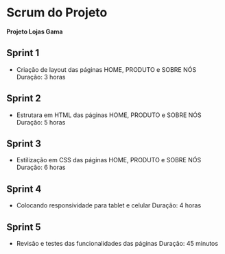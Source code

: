 # Scrum do Projeto

**Projeto Lojas Gama**

## Sprint 1

* Criação de layout das páginas HOME, PRODUTO e SOBRE NÓS
  Duração: 3 horas


## Sprint 2

* Estrutara em HTML das páginas HOME, PRODUTO e SOBRE NÓS
  Duração: 5 horas

## Sprint 3

* Estilização em CSS das páginas HOME, PRODUTO e SOBRE NÓS
  Duração: 6 horas 

## Sprint 4

* Colocando responsividade para tablet e celular
  Duração: 4 horas

## Sprint 5

* Revisão e testes das funcionalidades das páginas
  Duração: 45 minutos